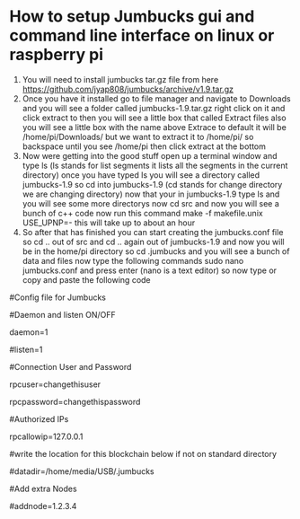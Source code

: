 # How to setup Jumbucks gui and command line interface on linux or raspberry pi 

1. You will need to install jumbucks tar.gz file from here https://github.com/jyap808/jumbucks/archive/v1.9.tar.gz 
2. Once you have it installed go to file manager and navigate to Downloads and you will see a folder called jumbucks-1.9.tar.gz right click on it and click extract to then you will see a little box that called Extract files also you will see a little box with the name above Extrace to default it will be /home/pi/Downloads/ but we want to extract it to /home/pi/ so backspace until you see /home/pi then click extract at the bottom
3. Now were getting into the good stuff open up a terminal window and type ls (ls stands for list segments it lists all the segments in the current directory) once you have typed ls you will see a directory called jumbucks-1.9 so cd into jumbucks-1.9 (cd stands for change directory we are changing directory) now that your in jumbucks-1.9 type ls and you will see some more directorys now cd src and now you will see a bunch of c++ code now run this command make -f makefile.unix USE_UPNP=- this will take up to about an hour 
4. So after that has finished you can start creating the jumbucks.conf file so cd .. out of src and cd .. again out of jumbucks-1.9 and now you will be in the home/pi directory so cd .jumbucks and you will see a bunch of data and files now type the following commands sudo nano jumbucks.conf and press enter (nano is a text editor) so now type or copy and paste the following code
<p>#Config file for Jumbucks</p> 
<p>#Daemon and listen ON/OFF</p> 
<p>daemon=1</p>
<p>#listen=1</p>

<p>#Connection User and Password</p>
<p>rpcuser=changethisuser</p>
<p>rpcpassword=changethispassword</p>

<p>#Authorized IPs</p>
<p>rpcallowip=127.0.0.1</p>

<p>#write the location for this blockchain below if not on standard directory</p>
<p>#datadir=/home/media/USB/.jumbucks</p>

<p>#Add extra Nodes</p>
<p>#addnode=1.2.3.4</p> 

